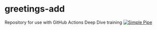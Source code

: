 # greetings-add
Repository for use with GitHub Actions Deep Dive training
[![Simple Pipe](https://github.com/brentlaster/greetings-add/actions/workflows/pipeline.yml/badge.svg)](https://github.com/brentlaster/greetings-add/actions/workflows/pipeline.yml)
